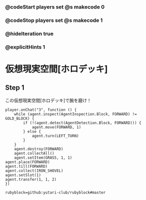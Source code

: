### @codeStart players set @s makecode 0
### @codeStop players set @s makecode 1

### @hideIteration true 
### @explicitHints 1


<!-- # Holodeck  -->
# 仮想現実空間[ホロデッキ]

## Step 1
この仮想現実空間[ホロデッキ]で腕を磨け！
<!-- Use this holodeck to sharpen your skills!  -->

```ghost
player.onChat("3", function () {
    while (agent.inspect(AgentInspection.Block, FORWARD) != GOLD_BLOCK) {
        if (!(agent.detect(AgentDetection.Block, FORWARD))) {
            agent.move(FORWARD, 1)
        } else {
            agent.turn(LEFT_TURN)
        }
    }
    agent.destroy(FORWARD)
    agent.collectAll()
    agent.setItem(GRASS, 1, 1)
agent.place(FORWARD)
agent.till(FORWARD)
agent.collect(IRON_SHOVEL)
agent.setSlot(1)
agent.transfer(1, 1, 2)
})
```
```package
rubyblock=github:yutari-club/rubyblock#master
```
